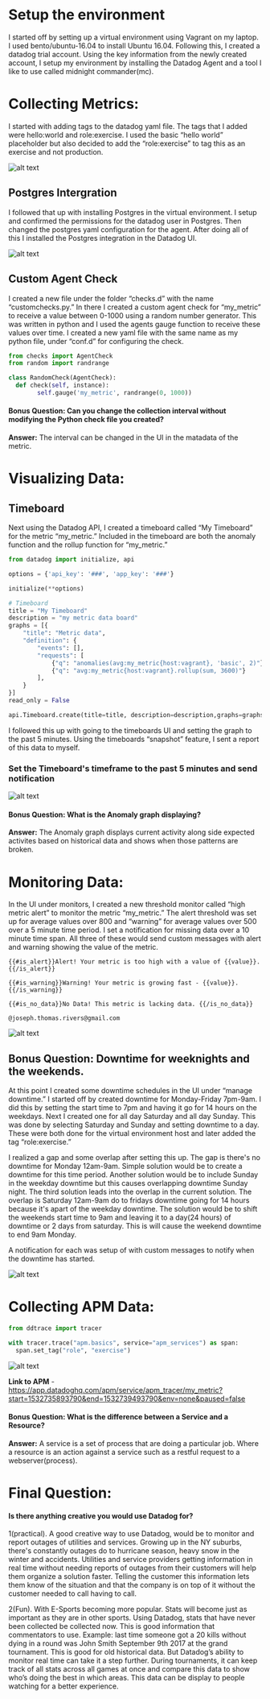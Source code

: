 # Setup the environment

I started off by setting up a virtual environment using Vagrant on my laptop. I used bento/ubuntu-16.04 to install Ubuntu 16.04. Following this, I created a datadog trial account. Using the key information from the newly created account, I setup my environment by installing the Datadog Agent and a tool I like to use called midnight commander(mc).


# Collecting Metrics:

I started with adding tags to the datadog yaml file. The tags that I added were hello:world and role:exercise. I used the basic “hello world” placeholder but also decided to add the “role:exercise” to tag this as an exercise and not production. 

![alt text](https://github.com/josephrivers/hiring-engineers/blob/master/support%20files/images/Host%20map%20and%20tags.png)

## Postgres Intergration

I followed that up with installing Postgres in the virtual environment. I setup and confirmed the permissions for the datadog user in Postgres. Then changed the postgres yaml configuration for the agent. After doing all of this I installed the Postgres integration in the Datadog UI.

![alt text](https://github.com/josephrivers/hiring-engineers/blob/master/support%20files/images/Postgres%20dashboard.PNG)

## Custom Agent Check

I created a new file under the folder “checks.d” with the name “customchecks.py.” In there I created a custom agent check for “my_metric” to receive a value between 0-1000 using a random number generator. This was written in python and I used the agents gauge function to receive these values over time. I created a new yaml file with the same name as my python file, under “conf.d” for configuring the check.

```python
from checks import AgentCheck
from random import randrange

class RandomCheck(AgentCheck):
  def check(self, instance):
		self.gauge('my_metric', randrange(0, 1000))
```

#### Bonus Question: Can you change the collection interval without modifying the Python check file you created?

**Answer:** The interval can be changed in the UI in the matadata of the metric.


# Visualizing Data:

## Timeboard

Next using the Datadog API, I created a timeboard called “My Timeboard” for the metric “my_metric.” Included in the timeboard are both the anomaly function and the rollup function for “my_metric.” 

```python
from datadog import initialize, api

options = {'api_key': '###', 'app_key': '###'}

initialize(**options)

# Timeboard
title = "My Timeboard"
description = "my metric data board"
graphs = [{
    "title": "Metric data",
    "definition": {
		"events": [],
		"requests": [
		    {"q": "anomalies(avg:my_metric{host:vagrant}, 'basic', 2)"},
		    {"q": "avg:my_metric{host:vagrant}.rollup(sum, 3600)"}
		],
    }
}]
read_only = False

api.Timeboard.create(title=title, description=description,graphs=graphs, read_only=read_only)
```
I followed this up with going to the timeboards UI and setting the graph to the past 5 minutes. Using the timeboards “snapshot” feature, I sent a report of this data to myself.

### Set the Timeboard's timeframe to the past 5 minutes and send notification

![alt text](https://github.com/josephrivers/hiring-engineers/blob/master/support%20files/images/5%20min%20metric.png)

#### Bonus Question: What is the Anomaly graph displaying?

**Answer:** The Anomaly graph displays current activity along side expected activites based on historical data and shows when those patterns are broken.


# Monitoring Data:

In the UI under monitors, I created a new threshold monitor called “high metric alert” to monitor the metric “my_metric.” The alert threshold was set up for average values over 800 and “warning” for average values over 500 over a 5 minute time period. I set a notification for missing data over a 10 minute time span. All three of these would send custom messages with alert and warning showing the value of the metric.

```
{{#is_alert}}Alert! Your metric is too high with a value of {{value}}.  {{/is_alert}}

{{#is_warning}}Warning! Your metric is growing fast - {{value}}.  {{/is_warning}}
 
{{#is_no_data}}No Data! This metric is lacking data. {{/is_no_data}}
 
@joseph.thomas.rivers@gmail.com
```

![alt text](https://github.com/josephrivers/hiring-engineers/blob/master/support%20files/images/Custom%20warning.PNG)


 

## Bonus Question: Downtime for weeknights and the weekends.
At this point I created some downtime schedules in the UI under “manage downtime.” I started off by created downtime for Monday-Friday 7pm-9am. I did this by setting the start time to 7pm and having it go for 14 hours on the weekdays. Next I created one for all day Saturday and all day Sunday. This was done by selecting Saturday and Sunday and setting downtime to a day. These were both done for the virtual environment host and later added the tag “role:exercise.”

I realized a gap and some overlap after setting this up. The gap is there's no downtime for Monday 12am-9am. Simple solution would be to create a downtime for this time period. Another solution would be to include Sunday in the weekday downtime but this causes overlapping downtime Sunday night. The third solution leads into the overlap in the current solution. The overlap is Saturday 12am-9am do to fridays downtime going for 14 hours because it's apart of the weekday downtime. The solution would be to shift the weekends start time to 9am and leaving it to a day(24 hours) of downtime or 2 days from saturday. This is will cause the weekend downtime to end 9am Monday.

A notification for each was setup of with custom messages to notify when the downtime has started.

![alt text](https://github.com/josephrivers/hiring-engineers/blob/master/support%20files/images/Scheduled%20down%20time.PNG)



# Collecting APM Data:

```python
from ddtrace import tracer

with tracer.trace("apm.basics", service="apm_services") as span:
  span.set_tag("role", "exercise")
```

![alt text](https://github.com/josephrivers/hiring-engineers/blob/master/support%20files/images/APM%20instrument.png)

**Link to APM** - https://app.datadoghq.com/apm/service/apm_tracer/my_metric?start=1532735893790&end=1532739493790&env=none&paused=false

#### Bonus Question: What is the difference between a Service and a Resource?

**Answer:** A service is a set of process that are doing a particular job. Where a resource is an action against a service such as a restful request to a webserver(process).

# Final Question:

#### Is there anything creative you would use Datadog for?

1(practical). A good creative way to use Datadog, would be to monitor and report outages of utilities and services. Growing up in the NY suburbs, there's constantly outages do to hurricane season, heavy snow in the winter and accidents. Utilities and service providers getting information in real time without needing reports of outages from their customers will help them organize a solution faster. Telling the customer this information lets them know of the situation and that the company is on top of it without the customer needed to call having to call.

2(Fun). With E-Sports becoming more popular. Stats will become just as important as they are in other sports. Using Datadog, stats that have never been collected be collected now. This is good information that commentators to use. Example: last time someone got a 20 kills without dying in a round was John Smith September 9th 2017 at the grand tournament. This is good for old historical data. But Datadog’s ability to monitor real time can take it a step further. During tournaments, it can keep track of all stats across all games at once and compare this data to show who’s doing the best in which areas. This data can be display to people watching for a better experience.



